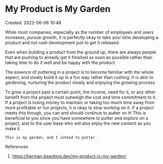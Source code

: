# My Product is My Garden
Created: 2022-06-06 10:48

While most companies, especially as the number of employees and users increases, pursue growth, it is perfectly okay to take your time developing a product and not rush development just to get it released.

Even when building a product from the ground up, there are always people that are pushing to already get it finished as soon as possible rather than taking time to do it well and be happy with the product.

The essence of puttering in a project is to become familiar with the whole aspect, and slowly build it up in a fun way rather than rushing. It is akin to gardening, nurturing the product slowly and enjoying the growing process.

To grow a project past a certain point, the income, need for it, or any other benefit from the project must outweigh the cost and time commitment to it.
If a project is losing money to maintain or taking too much time away from more profitable or fun projects, it is okay to stop working on it.
If a project meets this though, you can and should continue to putter on it! This is beneficial to you since you have somewhere to putter and explore on a project, and to the user base who will also enjoy the new content as you make it.

```ad-quote
This is my garden, and I intend to putter.
```

References
1. https://herman.bearblog.dev/my-product-is-my-garden/